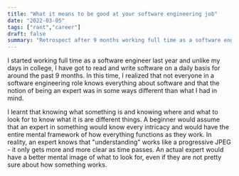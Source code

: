 ```yaml
---
title: "What it means to be good at your software engineering job"
date: "2022-03-05"
tags: ["rant","career"]
draft: false
summary: "Retrospect after 9 months working full time as a software engineer"
---
```


I started working full time as a software engineer last year and unlike my days in college, I have got to read and write software on a daily basis for around the past 9 months. In this time, I realized that not everyone in a software engineering role knows everything about software and that the notion of being an expert was in some ways different than what I had in mind. 

I learnt that knowing what something is and knowing where and what to look for to know what it is are different things. A beginner would assume that an expert in something would know every intricacy and would have the entire mental framework of how everything functions as they work. In reality, an expert knows that "understanding" works like a progressive JPEG - it only gets more and more clear as time passes. An actual expert would have a better mental image of what to look for, even if they are not pretty sure about how something works.